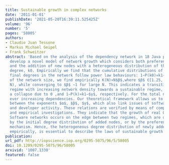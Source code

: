 ```yaml
---
title: Sustainable growth in complex networks
date: '2011-01-01'
publishDate: '2021-05-20T16:39:11.525425Z'
volume: '96'
number: '5'
pages: '58005'
authors:
- Claudio Juan Tessone
- Markus Michael Geipel
- Frank Schweitzer
abstract: 'Based on the analysis of the dependency network in 18 Java projects, we
  develop a novel model of network growth which considers both preferential attachment
  and the addition of new nodes with a heterogeneous distribution of their initial
  degree, k0. Empirically we find that the cumulative distributions of initial and
  final degrees in the network follow power law behaviours: 1−P(k0)∝k1−$α$ as a function
  of the network size, we find empirically K(N)∝N$β$,where $β$ ∈[1.25, 2] (for small
  N), while converging to $β$ ∼1 for large N. This indicates a transition from a growth
  regime with increasing network density towards a sustainable regime, which prevents
  a collapse due to 0 ,and 1−P(k)∝k1−$γ$, respectively. For the total number of links
  ever increasing dependencies. Our theoretical framework allows us to predict relations
  between the exponents $α$, $β$, $γ$, which also link issues of software engineering
  and developer activity. These relations are verified by means of computer simulations
  and empirical investigations. They indicate that the growth of real Open Source
  Software networks occurs on the edge between two regimes, which are dominated either
  by the initial degree distribution of added nodes, or by the preferential attachment
  mechanism. Hence, the heterogeneous degree distribution of newly added nodes, found
  empirically, is essential to describe the laws of sustainable growth in networks.'
publication:
url_pdf: http://iopscience.iop.org/0295-5075/96/5/58005
doi: 10.1209/0295-5075/96/58005
arxivid: '1007.1330'
featured: false
---
```

